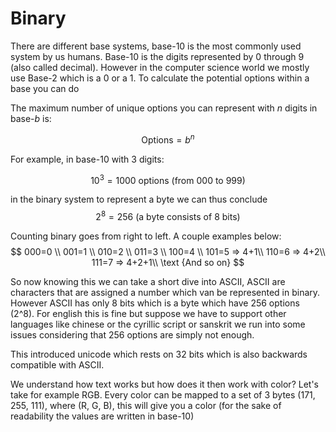 # Binary
There are different base systems, base-10 is the most commonly used system by us humans. Base-10 is the digits represented by 0 through 9 (also called decimal). However in the computer science world we mostly use Base-2 which is a 0 or a 1. To calculate the potential options within a base you can do 

The maximum number of unique options you can represent with $n$ digits in base-$b$ is:

$$
\text{Options} = b^n
$$

For example, in base-10 with 3 digits:

$$
10^3 = 1000 \text{ options (from 000 to 999)}
$$

in the binary system to represent a byte we can thus conclude
$$
2^8=256 \text{ (a byte consists of 8 bits)}
$$

Counting binary goes from right to left. A couple examples below:
$$
000=0 \\
001=1 \\
010=2 \\
011=3 \\
100=4 \\ 
101=5 => 4+1\\
110=6 => 4+2\\
111=7 => 4+2+1\\
\text {And so on}
$$

So now knowing this we can take a short dive into ASCII, ASCII are characters that are assigned a number which van be represented in binary. However ASCII has only 8 bits which is a byte which have 256 options (2^8). For english this is fine but suppose we have to support other languages like chinese or the cyrillic script or sanskrit we run into some issues considering that 256 options are simply not enough.

This introduced unicode which rests on 32 bits which is also backwards compatible with ASCII.

We understand how text works but how does it then work with color? Let's take for example RGB. Every color can be mapped to a set of 3 bytes (171, 255, 111), where (R, G, B), this will give you a color (for the sake of readability the values are written in base-10)